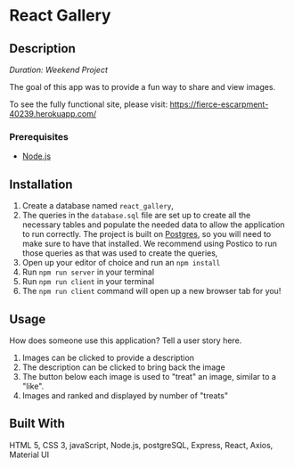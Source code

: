# React Gallery

## Description

_Duration: Weekend Project_

The goal of this app was to provide a fun way to share and view images.

To see the fully functional site, please visit: https://fierce-escarpment-40239.herokuapp.com/
### Prerequisites

- [Node.js](https://nodejs.org/en/)

## Installation

1. Create a database named `react_gallery`,
2. The queries in the `database.sql` file are set up to create all the necessary tables and populate the needed data to allow the application to run correctly. The project is built on [Postgres](https://www.postgresql.org/download/), so you will need to make sure to have that installed. We recommend using Postico to run those queries as that was used to create the queries, 
3. Open up your editor of choice and run an `npm install`
4. Run `npm run server` in your terminal
5. Run `npm run client` in your terminal
6. The `npm run client` command will open up a new browser tab for you!

## Usage
How does someone use this application? Tell a user story here.

1. Images can be clicked to provide a description
2. The description can be clicked to bring back the image
3. The button below each image is used to "treat" an image, similar to a "like".
4. Images and ranked and displayed by number of "treats"

## Built With

HTML 5, CSS 3, javaScript, Node.js, postgreSQL, Express, React, Axios, Material UI

